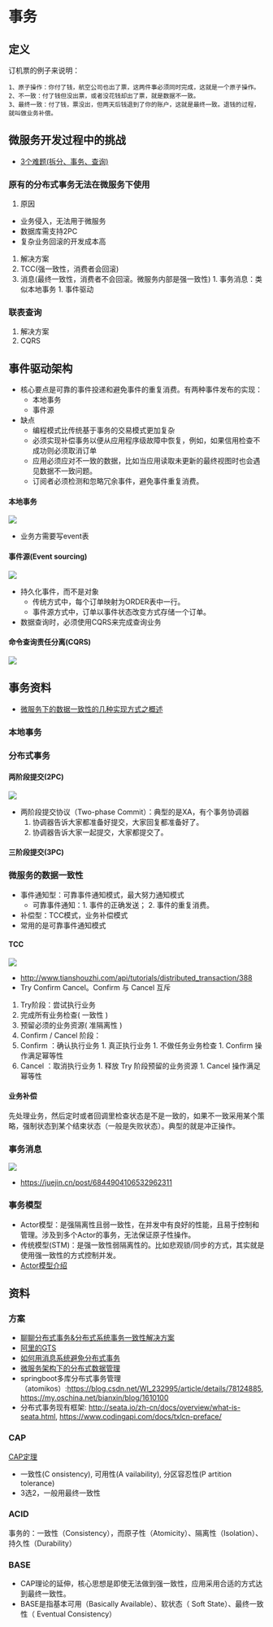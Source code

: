 # 事务
## 定义
订机票的例子来说明：
```
1、原子操作：你付了钱，航空公司也出了票，这两件事必须同时完成，这就是一个原子操作。
2、不一致：付了钱但没出票，或者没花钱却出了票，就是数据不一致。
3、最终一致：付了钱，票没出，但两天后钱退到了你的账户，这就是最终一致。退钱的过程，就叫做业务补偿。
```

## 微服务开发过程中的挑战
* [3个难题(拆分、事务、查询)](https://www.heguang-tech.com/blog/2020/architect/how-to-design-micro-service/)
### 原有的分布式事务无法在微服务下使用
1. 原因
  * 业务侵入，无法用于微服务
  * 数据库需支持2PC
  * 复杂业务回滚的开发成本高
1. 解决方案
  1. TCC(强一致性，消费者会回滚)
  1. 消息(最终一致性，消费者不会回滚。微服务内部是强一致性)
    1. 事务消息：类似本地事务
    1. 事件驱动
### 联表查询
1. 解决方案
  1. CQRS

## 事件驱动架构
* 核心要点是可靠的事件投递和避免事件的重复消费。有两种事件发布的实现：
  * 本地事务
  * 事件源
* 缺点
  * 编程模式比传统基于事务的交易模式更加复杂
  * 必须实现补偿事务以便从应用程序级故障中恢复，例如，如果信用检查不成功则必须取消订单
  * 应用必须应对不一致的数据，比如当应用读取未更新的最终视图时也会遇见数据不一致问题。
  * 订阅者必须检测和忽略冗余事件，避免事件重复消费。
#### 本地事务
![](http://img.mp.itc.cn/upload/20170320/216e5dbc264d4b8a8e3a1019adf5208b_th.jpeg)
* 业务方需要写event表
#### 事件源(Event sourcing)
![](http://img.mp.itc.cn/upload/20170320/af48b6c7bac64cda98df6bd2c772eb09.png)
* 持久化事件，而不是对象
  * 传统方式中，每个订单映射为ORDER表中一行。
  * 事件源方式中，订单以事件状态改变方式存储一个订单。
* 数据查询时，必须使用CQRS来完成查询业务

#### 命令查询责任分离(CQRS)
![](http://img.mp.itc.cn/upload/20170320/79a102e691434963bf8f00c824e7c693_th.jpeg)

## 事务资料
* [微服务下的数据一致性的几种实现方式之概述](https://www.jianshu.com/p/b264a196b177)

### 本地事务

### 分布式事务
#### 两阶段提交(2PC)
![](https://images0.cnblogs.com/blog2015/522490/201508/091642197846523.png)
* 两阶段提交协议（Two-phase Commit）：典型的是XA，有个事务协调器
  1. 协调器告诉大家都准备好提交，大家回复都准备好了。
  1. 协调器告诉大家一起提交，大家都提交了。
#### 三阶段提交(3PC)

### 微服务的数据一致性
* 事件通知型：可靠事件通知模式，最大努力通知模式
  * 可靠事件通知：1. 事件的正确发送； 2. 事件的重复消费。
* 补偿型：TCC模式，业务补偿模式
* 常用的是可靠事件通知模式

#### TCC
![](https://static001.geekbang.org/infoq/e3/e37f11e97dd228997257ee1d3c9ee608.webp?x-oss-process=image/resize,p_80/format,jpg)
* http://www.tianshouzhi.com/api/tutorials/distributed_transaction/388
* Try Confirm Cancel。Confirm 与 Cancel 互斥
1. Try阶段：尝试执行业务
  1. 完成所有业务检查( 一致性 )
  1. 预留必须的业务资源( 准隔离性 )
1. Confirm / Cancel 阶段：
  1. Confirm ：确认执行业务
    1. 真正执行业务
    1. 不做任务业务检查
    1. Confirm 操作满足幂等性
  1. Cancel ：取消执行业务
    1. 释放 Try 阶段预留的业务资源
    1. Cancel 操作满足幂等性

#### 业务补偿
先处理业务，然后定时或者回调里检查状态是不是一致的，如果不一致采用某个策略，强制状态到某个结束状态（一般是失败状态）。典型的就是冲正操作。

### 事务消息
![](https://user-gold-cdn.xitu.io/2020/3/30/17128badd2b89469?imageView2/0/w/1280/h/960/format/webp/ignore-error/1)
* https://juejin.cn/post/6844904106532962311

### 事务模型
* Actor模型：是强隔离性且弱一致性，在并发中有良好的性能，且易于控制和管理。涉及到多个Actor的事务，无法保证原子性操作。
* 传统模型(STM)：是强一致性弱隔离性的。比如悲观锁/同步的方式，其实就是使用强一致性的方式控制并发。
* [Actor模型介绍](https://www.cnblogs.com/listenfwind/p/9963489.html)

## 资料
### 方案
* [聊聊分布式事务&分布式系统事务一致性解决方案](http://blog.csdn.net/gaowenhui2008/article/details/53910341)
* [阿里的GTS](http://tech.huanqiu.com/news/2017-04/10451235.html)
* [如何用消息系统避免分布式事务](http://www.cnblogs.com/LBSer/p/4715395.html)
* [微服务架构下的分布式数据管理 ](https://www.sohu.com/a/129437612_468741)
* springboot多库分布式事务管理（atomikos）:https://blog.csdn.net/WI_232995/article/details/78124885, https://my.oschina.net/bianxin/blog/1610100
* 分布式事务现有框架: http://seata.io/zh-cn/docs/overview/what-is-seata.html, https://www.codingapi.com/docs/txlcn-preface/
### CAP
[CAP定理](http://www.ruanyifeng.com/blog/2018/07/cap.html)
  * 一致性(C onsistency), 可用性(A vailability), 分区容忍性(P artition tolerance)
  * 3选2，一般用最终一致性

### ACID
事务的：一致性（Consistency），而原子性（Atomicity）、隔离性（Isolation）、持久性（Durability）

### BASE
* CAP理论的延伸，核心思想是即使无法做到强一致性，应用采用合适的方式达到最终一致性。
* BASE是指基本可用（Basically Available）、软状态（ Soft State）、最终一致性（ Eventual Consistency）
